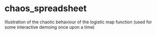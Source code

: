 # chaos\_spreadsheet
Illustration of the chaotic behaviour of the logistic map function (used for some interactive demoing once upon a time)
